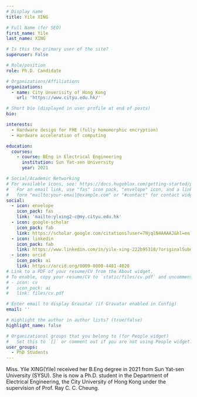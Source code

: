 ```yaml
---
# Display name
title: Yile XING

# Full Name (for SEO)
first_name: Yile
last_name: XING

# Is this the primary user of the site?
superuser: False

# Role/position
role: Ph.D. Candidate

# Organizations/Affiliations
organizations:
  - name: City Unverisity of Hong Kong
    url: 'https://www.cityu.edu.hk/'

# Short bio (displayed in user profile at end of posts)
bio: 

interests:
  - Hardware design for FHE (fully homomorphic encryption)
  - Hardware acceleration of computing

education:
  courses:
    - course: BEng in Electrical Engineering
      institution: Sun Yat-sen University
      year: 2021

# Social/Academic Networking
# For available icons, see: https://docs.hugoblox.com/getting-started/page-builder/#icons
#   For an email link, use "fas" icon pack, "envelope" icon, and a link in the
#   form "mailto:your-email@example.com" or "#contact" for contact widget.
social:
  - icon: envelope
    icon_pack: fas
    link: 'mailto:ylxing2-c@my.cityu.edu.hk'
  - icon: google-scholar
    icon_pack: fab
    link: https://scholar.google.com/citations?user=7NjqlN4AAAAJ&hl=en
  - icon: linkedin
    icon_pack: fab
    link: https://www.linkedin.com/in/yile-xing-222b95318/?originalSubdomain=hk    
  - icon: orcid
    icon_pack: ai
    link: https://orcid.org/0009-0000-4481-4020
# Link to a PDF of your resume/CV from the About widget.
# To enable, copy your resume/CV to `static/files/cv.pdf` and uncomment the lines below.
# - icon: cv
#   icon_pack: ai
#   link: files/cv.pdf

# Enter email to display Gravatar (if Gravatar enabled in Config)
email: ''

# Highlight the author in author lists? (true/false)
highlight_name: false

# Organizational groups that you belong to (for People widget)
#   Set this to `[]` or comment out if you are not using People widget.
user_groups:
  - PhD Students
---
```


Miss. Yile XING(Yile) received her B.Eng degree in 2021 from Sun Yat-sen University (SYSU). She is now a Ph.D. student in the Department of Electrical Engineering, the City University of Hong Kong under the supervision of Prof. Ray C. C. Cheung.

